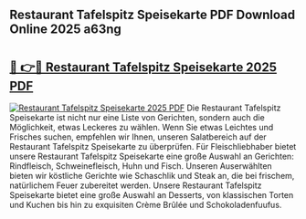 ## Restaurant Tafelspitz Speisekarte PDF Download Online 2025 a63ng

# <h2><a href="http://gcbiba.nevu.top/?p=Restaurant+Tafelspitz+Speisekarte">🔗 👉🔴 Restaurant Tafelspitz Speisekarte 2025 PDF</a></h2>

[![Restaurant Tafelspitz Speisekarte 2025 PDF](https://i.imgur.com/dBaPXMq.png)](http://gcbiba.nevu.top/?p=Restaurant+Tafelspitz+Speisekarte)
Die Restaurant Tafelspitz Speisekarte ist nicht nur eine Liste von Gerichten, sondern auch die Möglichkeit, etwas Leckeres zu wählen. Wenn Sie etwas Leichtes und Frisches suchen, empfehlen wir Ihnen, unseren Salatbereich auf der Restaurant Tafelspitz Speisekarte zu überprüfen. Für Fleischliebhaber bietet unsere Restaurant Tafelspitz Speisekarte eine große Auswahl an Gerichten: Rindfleisch, Schweinefleisch, Huhn und Fisch. Unseren Auserwählten bieten wir köstliche Gerichte wie Schaschlik und Steak an, die bei frischem, natürlichem Feuer zubereitet werden. Unsere Restaurant Tafelspitz Speisekarte bietet eine große Auswahl an Desserts, von klassischen Torten und Kuchen bis hin zu exquisiten Crème Brûlée und Schokoladenfuufus.
